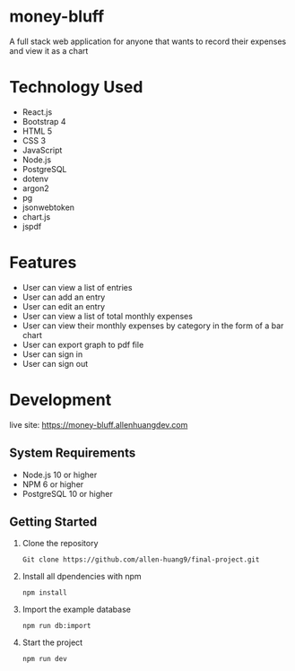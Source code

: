# money-bluff

A full stack web application for anyone that wants to record their expenses and view it as a chart

# Technology Used
* React.js
* Bootstrap 4
* HTML 5
* CSS 3
* JavaScript
* Node.js
* PostgreSQL
* dotenv
* argon2
* pg
* jsonwebtoken
* chart.js
* jspdf

# Features
* User can view a list of entries
* User can add an entry
* User can edit an entry
* User can view a list of total monthly expenses
* User can view their monthly expenses by category in the form of a bar chart
* User can export graph to pdf file
* User can sign in
* User can sign out

# Development
live site: https://money-bluff.allenhuangdev.com

## System Requirements
* Node.js 10 or higher
* NPM 6 or higher
* PostgreSQL 10 or higher

## Getting Started
1. Clone the repository
   ```
   Git clone https://github.com/allen-huang9/final-project.git
   ```
2. Install all dpendencies with npm
   ```
   npm install
   ```
3. Import the example database
   ```
   npm run db:import
   ```
4. Start the project
   ```
   npm run dev
   ```
